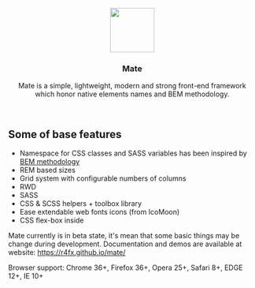 <p align="center">
  <a href="https://r4fx.github.io/mate/"><img src="https://cdn.rawgit.com/r4fx/mate/master/docs/_assets/img/mate_logo_dark.svg" width=90></a>
</p>
<p align="center">
  <h3 align="center">Mate</h3>
  <p align="center">Mate is a simple, lightweight, modern and strong front-end framework <br>
  which honor native elements names and BEM methodology.</p>
</p>

<br>

## Some of base features

* Namespace for CSS classes and SASS variables has been inspired by [BEM methodology](http://www.smashingmagazine.com/2012/04/16/a-new-front-end-methodology-bem/)
* REM based sizes
* Grid system with configurable numbers of columns
* RWD
* SASS
* CSS & SCSS helpers + toolbox library
* Ease extendable web fonts icons (from IcoMoon)
* CSS flex-box inside

Mate currently is in beta state, it's mean that some basic things may be change during development.
Documentation and demos are available at website: https://r4fx.github.io/mate/

Browser support: Chrome 36+, Firefox 36+, Opera 25+, Safari 8+, EDGE 12+, IE 10+
